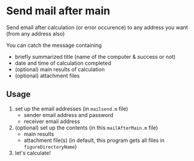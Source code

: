 # Send mail after main
Send email after calculation (or error occurence) to any address you want (from any address also)

You can catch the message containing
* briefly summarized title (name of the computer & success or not)
* date and time of calculation completed
* (optional) main results of calculation
* (optional) attachment files
 
## Usage
1. set up the email addresses (in `mailsend.m` file)
    * sender email address and password
    * receiver email address
1. (optional) set up the contents (in this `mailAfterMain.m` file)
    * main results
    * attachment file(s) 
      (in default, this program gets all files in `figureDirectoryName`)
1. let's calculate!
